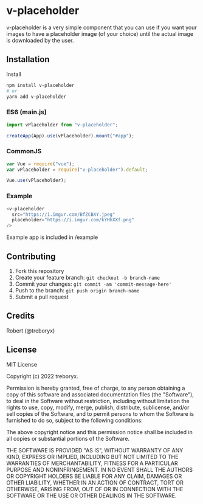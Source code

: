 # v-placeholder

v-placeholder is a very simple component that you can use if you want your images to have a placeholder image (of your choice) until the actual image is downloaded by the user.

## Installation

Install

```sh
npm install v-placeholder
# or
yarn add v-placeholder
```

### ES6 (main.js)

```js
import vPlaceholder from "v-placeholder";

createApp(App).use(vPlaceholder).mount("#app");
```

### CommonJS

```js
var Vue = require("vue");
var vPlaceholder = require("v-placeholder").default;

Vue.use(vPlaceholder);
```

### Example

```js
<v-placeholder
  src="https://i.imgur.com/BfZCBXY.jpeg"
  placeholder="https://i.imgur.com/kYHhXXf.png"
/>
```

Example app is included in /example

## Contributing

1. Fork this repository
2. Create your feature branch: `git checkout -b branch-name`
3. Commit your changes: `git commit -am 'commit-message-here'`
4. Push to the branch: `git push origin branch-name`
5. Submit a pull request

## Credits

Robert (@treboryx)

## License

MIT License

Copyright (c) 2022 treboryx.

Permission is hereby granted, free of charge, to any person obtaining a copy
of this software and associated documentation files (the "Software"), to deal
in the Software without restriction, including without limitation the rights
to use, copy, modify, merge, publish, distribute, sublicense, and/or sell
copies of the Software, and to permit persons to whom the Software is
furnished to do so, subject to the following conditions:

The above copyright notice and this permission notice shall be included in all
copies or substantial portions of the Software.

THE SOFTWARE IS PROVIDED "AS IS", WITHOUT WARRANTY OF ANY KIND, EXPRESS OR
IMPLIED, INCLUDING BUT NOT LIMITED TO THE WARRANTIES OF MERCHANTABILITY,
FITNESS FOR A PARTICULAR PURPOSE AND NONINFRINGEMENT. IN NO EVENT SHALL THE
AUTHORS OR COPYRIGHT HOLDERS BE LIABLE FOR ANY CLAIM, DAMAGES OR OTHER
LIABILITY, WHETHER IN AN ACTION OF CONTRACT, TORT OR OTHERWISE, ARISING FROM,
OUT OF OR IN CONNECTION WITH THE SOFTWARE OR THE USE OR OTHER DEALINGS IN THE
SOFTWARE.
